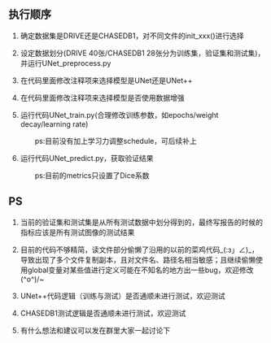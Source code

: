 ## 执行顺序
1. 确定数据集是DRIVE还是CHASEDB1，对不同文件的init_xxx()进行选择

2. 设定数据划分(DRIVE 40张/CHASEDB1 28张分为训练集，验证集和测试集)，并运行UNet_preprocess.py

3. 在代码里面修改注释项来选择模型是UNet还是UNet++

4. 在代码里面修改注释项来选择模型是否使用数据增强

5. 运行代码UNet_train.py(合理修改训练参数，如epochs/weight decay/learning rate)
    <p style="text-indent:2em">ps:目前没有加上学习力调整schedule，可后续补上</p>
    
6. 运行代码UNet_predict.py，获取验证结果
    <p style="text-indent:2em">ps:目前的metrics只设置了Dice系数</p>
    
## PS
1. 当前的验证集和测试集是从所有测试数据中划分得到的，最终写报告的时候的指标应该是所有测试图像的测试结果

2. 目前的代码不够精简，读文件部分偷懒了沿用的以前的菜鸡代码_(:з」∠)_，导致出现了多个文件复制副本，且对文件名、路径名相当敏感；且继续偷懒使用global变量对某些值进行定义可能在不知名的地方出一些bug，欢迎修改\(^o^)/~ 

3. UNet++代码逻辑（训练与测试）是否通顺未进行测试，欢迎测试

4. CHASEDB1测试逻辑是否通顺未进行测试，欢迎测试

5. 有什么想法和建议可以发在群里大家一起讨论下